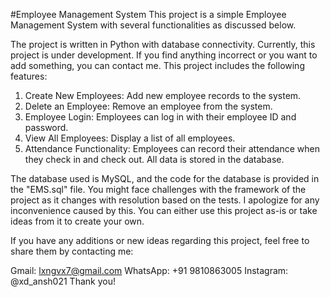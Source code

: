 #Employee Management System
This project is a simple Employee Management System with several functionalities as discussed below.

The project is written in Python with database connectivity. Currently, this project is under development. If you find anything incorrect or you want to add something, you can contact me. This project includes the following features:

1. Create New Employees: Add new employee records to the system.
2. Delete an Employee: Remove an employee from the system.
3. Employee Login: Employees can log in with their employee ID and password.
4. View All Employees: Display a list of all employees.
5. Attendance Functionality: Employees can record their attendance when they check in and check out. All data is stored in the database.

The database used is MySQL, and the code for the database is provided in the "EMS.sql" file. You might face challenges with the framework of the project as it changes with resolution based on the tests. I apologize for any inconvenience caused by this. You can either use this project as-is or take ideas from it to create your own.

If you have any additions or new ideas regarding this project, feel free to share them by contacting me:

Gmail: lxngvx7@gmail.com
WhatsApp: +91 9810863005
Instagram: @xd_ansh021
Thank you!
